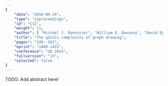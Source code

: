 ```yaml
---
{
    "date": "2014-09-24",
    "type": "inproceedings",
    "id": "C11",
    "weight": 11,
    "author": [ "Michael J. Bannister", "William E. Devanny", "David Eppstein", "Michael T. Goodrich" ],
    "title": "The galois complexity of graph drawing",
    "pages": "149--161",
    "eprint": "1408.1422",
    "conference": "GD 2014",
    "fullversion": "J3",
    "selected": false
}
---
```


TODO: Add abstract here!

